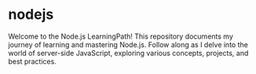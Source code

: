 # nodejs
Welcome to the Node.js LearningPath! This repository documents my journey of learning and mastering Node.js. Follow along as I delve into the world of server-side JavaScript, exploring various concepts, projects, and best practices.

